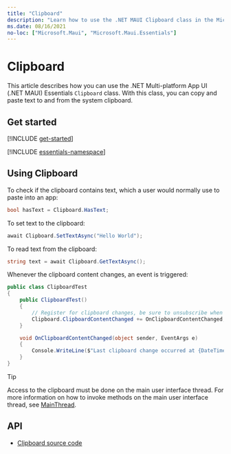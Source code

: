 ```yaml
---
title: "Clipboard"
description: "Learn how to use the .NET MAUI Clipboard class in the Microsoft.Maui.Essentials namespace, which lets you copy and paste text to the system clipboard"
ms.date: 08/16/2021
no-loc: ["Microsoft.Maui", "Microsoft.Maui.Essentials"]
---
```


# Clipboard

This article describes how you can use the .NET Multi-platform App UI (.NET MAUI) Essentials `Clipboard` class. With this class, you can copy and paste text to and from the system clipboard.

## Get started

[!INCLUDE [get-started](../includes/get-started.md)]

[!INCLUDE [essentials-namespace](../includes/essentials-namespace.md)]

## Using Clipboard

To check if the clipboard contains text, which a user would normally use to paste into an app:

```csharp
bool hasText = Clipboard.HasText;
```

To set text to the clipboard:

```csharp
await Clipboard.SetTextAsync("Hello World");
```

To read text from the clipboard:

```csharp
string text = await Clipboard.GetTextAsync();
```

Whenever the clipboard content changes, an event is triggered:

```csharp
public class ClipboardTest
{
    public ClipboardTest()
    {
        // Register for clipboard changes, be sure to unsubscribe when needed
        Clipboard.ClipboardContentChanged += OnClipboardContentChanged;
    }

    void OnClipboardContentChanged(object sender, EventArgs e)
    {
        Console.WriteLine($"Last clipboard change occurred at {DateTime.UtcNow:T}");
    }
}
```

> [!TIP]
> Access to the clipboard must be done on the main user interface thread. For more information on how to invoke methods on the main user interface thread, see [MainThread](main-thread.md).

## API

- [Clipboard source code](https://github.com/dotnet/maui/tree/main/src/Essentials/src/Clipboard)
<!-- - [Clipboard API documentation](xref:Microsoft.Maui.Essentials.Clipboard)-->
